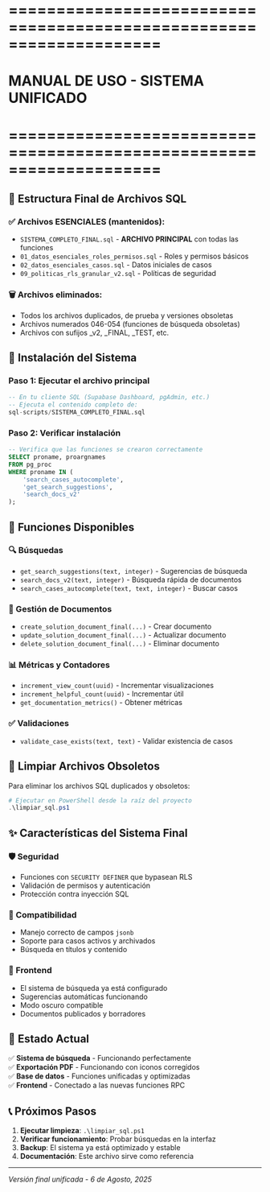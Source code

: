 # ====================================================================
# MANUAL DE USO - SISTEMA UNIFICADO
# ====================================================================

## 📁 Estructura Final de Archivos SQL

### ✅ Archivos ESENCIALES (mantenidos):
- `SISTEMA_COMPLETO_FINAL.sql` - **ARCHIVO PRINCIPAL** con todas las funciones
- `01_datos_esenciales_roles_permisos.sql` - Roles y permisos básicos
- `02_datos_esenciales_casos.sql` - Datos iniciales de casos
- `09_politicas_rls_granular_v2.sql` - Políticas de seguridad

### 🗑️ Archivos eliminados:
- Todos los archivos duplicados, de prueba y versiones obsoletas
- Archivos numerados 046-054 (funciones de búsqueda obsoletas)
- Archivos con sufijos _v2, _FINAL, _TEST, etc.

## 🚀 Instalación del Sistema

### Paso 1: Ejecutar el archivo principal
```sql
-- En tu cliente SQL (Supabase Dashboard, pgAdmin, etc.)
-- Ejecuta el contenido completo de:
sql-scripts/SISTEMA_COMPLETO_FINAL.sql
```

### Paso 2: Verificar instalación
```sql
-- Verifica que las funciones se crearon correctamente
SELECT proname, proargnames 
FROM pg_proc 
WHERE proname IN (
    'search_cases_autocomplete',
    'get_search_suggestions', 
    'search_docs_v2'
);
```

## 🔧 Funciones Disponibles

### 🔍 Búsquedas
- `get_search_suggestions(text, integer)` - Sugerencias de búsqueda
- `search_docs_v2(text, integer)` - Búsqueda rápida de documentos
- `search_cases_autocomplete(text, text, integer)` - Buscar casos

### 📝 Gestión de Documentos  
- `create_solution_document_final(...)` - Crear documento
- `update_solution_document_final(...)` - Actualizar documento
- `delete_solution_document_final(...)` - Eliminar documento

### 📊 Métricas y Contadores
- `increment_view_count(uuid)` - Incrementar visualizaciones
- `increment_helpful_count(uuid)` - Incrementar útil
- `get_documentation_metrics()` - Obtener métricas

### ✅ Validaciones
- `validate_case_exists(text, text)` - Validar existencia de casos

## 🧹 Limpiar Archivos Obsoletos

Para eliminar los archivos SQL duplicados y obsoletos:

```powershell
# Ejecutar en PowerShell desde la raíz del proyecto
.\limpiar_sql.ps1
```

## ✨ Características del Sistema Final

### 🛡️ Seguridad
- Funciones con `SECURITY DEFINER` que bypasean RLS
- Validación de permisos y autenticación
- Protección contra inyección SQL

### 🔄 Compatibilidad
- Manejo correcto de campos `jsonb`
- Soporte para casos activos y archivados  
- Búsqueda en títulos y contenido

### 📱 Frontend
- El sistema de búsqueda ya está configurado
- Sugerencias automáticas funcionando
- Modo oscuro compatible
- Documentos publicados y borradores

## 🎯 Estado Actual

✅ **Sistema de búsqueda** - Funcionando perfectamente  
✅ **Exportación PDF** - Funcionando con iconos corregidos  
✅ **Base de datos** - Funciones unificadas y optimizadas  
✅ **Frontend** - Conectado a las nuevas funciones RPC  

## 📞 Próximos Pasos

1. **Ejecutar limpieza**: `.\limpiar_sql.ps1`
2. **Verificar funcionamiento**: Probar búsquedas en la interfaz
3. **Backup**: El sistema ya está optimizado y estable
4. **Documentación**: Este archivo sirve como referencia

---
*Versión final unificada - 6 de Agosto, 2025*
